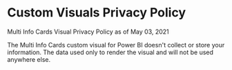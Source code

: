 # Custom Visuals Privacy Policy

Multi Info Cards Visual Privacy Policy as of May 03, 2021

The Multi Info Cards custom visual for Power BI doesn't collect or store your information. The data used only to render the visual and will not be used anywhere else.
